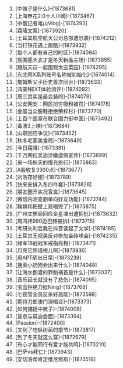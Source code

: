 
1. [中微子是什么]-[1873681]
1. [上海申花2:0十人川崎]-[1873467]
1. [中俄记者喀山Vlog]-[1874293]
1. [霜降文案]-[1873920]
1. [土耳其航空航天公司总部遭恐袭]-[1874312]
1. [当打铁花遇上跑酷]-[1873932]
1. [每个人都有自己的时区]-[1874094]
1. [氛围感大衣才是冬天新品主场]-[1873855]
1. [跟航天员一起围观太空菜园]-[1874295]
1. [东北雨X系列账号名称被初始化]-[1874014]
1. [詹姆斯父子历史首次同台]-[1873633]
1. [鸿蒙NEXT体验测评]-[1874092]
1. [周三其实是最会装的]-[1874078]
1. [公安网安：网民扮穷吸粉被罚]-[1874178]
1. [金晨当众脱鞋拒绝荣梓杉]-[1873770]
1. [上百个国家在联合国力挺中国]-[1873492]
1. [毒液3上映]-[1873684]
1. [山取回应争议]-[1873452]
1. [秋冬宅家美食局]-[1873649]
1. [今日霜降]-[1873381]
1. [千万网红吴迪涉嫌虚假宣传]-[1873699]
1. [来一场秋天的慢充旅行]-[1873863]
1. [A股收复3300点]-[1873677]
1. [刘浩存好甜]-[1873789]
1. [快来安排入冬四件套]-[1873828]
1. [朋友圈开实况盲盒]-[1873645]
1. [微信内测查删单向好友功能]-[1873744]
1. [鞠婧祎把壁上观唱完了]-[1873875]
1. [广州文旅局回应金星演出遭拒批]-[1873632]
1. [周鸿祎990迈巴赫被拆]-[1873715]
1. [考研失利后我在抖音读起了文学]-[1874185]
1. [土耳其无视美反对参加金砖峰会]-[1874235]
1. [绿军18冠冠军戒指亮相]-[1873471]
1. [月亮它照墙根儿啊]-[1873930]
1. [用APT晒出日常]-[1873239]
1. [搜索小奶狗会出来什么]-[1874048]
1. [让海水倒灌的罪魁祸首是什么]-[1873037]
1. [音乐延长就没有了悲伤]-[1874095]
1. [宝蓝拒绝力挺Ning]-[1873768]
1. [七夜雪全员反杀好高能]-[1873598]
1. [期待刀郎澳门演唱会]-[1873373]
1. [如何捕捉中微子]-[1874008]
1. [普京与莫迪会面]-[1873394]
1. [Passion]-[1872400]
1. [又到了吃枞树菌的季节]-[1873817]
1. [到了冬天就这么穿]-[1872679]
1. [有心才能同行有爱才能共鸣]-[1873210]
1. [巴萨vs拜仁]-[1873943]
1. [安切洛蒂肯定维尼修斯]-[1873518]